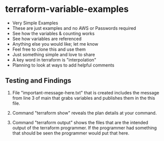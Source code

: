 # terraform-variable-examples

- Very Simple Examples
- These are just examples and no AWS or Passwords required
- See how the variables & counting works
- See how variables are referenced
- Anything else you would like; let me know
- Feel free to clone this and use them 
- Just something simple and love to share
- A key word in terraform is "interpolation" 
- Planning to look at ways to add helpful comments  

## Testing and Findings 

1. File "important-message-here.txt" that is created includes the message from line 3 of main that grabs variables and publishes them in the this file.

2. Command "terraform show" reveals the plan details at your command.

3. Command "terraform output" shows the files that are the intended output of the terraform programmer.  If the programmer had something that should be seen the programmer would put that here.
